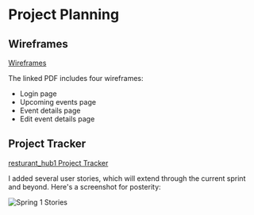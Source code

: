 # Project Planning

## Wireframes

[Wireframes](./event_log-wireframes.pdf)

The linked PDF includes four wireframes:
- Login page
- Upcoming events page
- Event details page
- Edit event details page

## Project Tracker

[resturant_hub1 Project Tracker](https://trello.com/b/ca6ktXt0/final-project-kanban-board)

I added several user stories, which will extend through the current sprint and beyond. Here's a screenshot for posterity:

![Spring 1 Stories](./sprint_1_stories.png)
